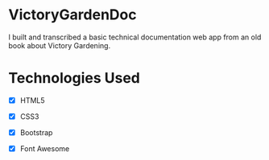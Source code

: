 # VictoryGardenDoc

I built and transcribed a basic technical documentation web app from an old book about Victory Gardening. 

# Technologies Used
- [x] HTML5
- [x] CSS3
- [x] Bootstrap
- [x] Font Awesome



